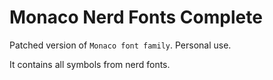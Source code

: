 # Monaco Nerd Fonts Complete

Patched version of `Monaco font family`. Personal use.

It contains all symbols from nerd fonts.
